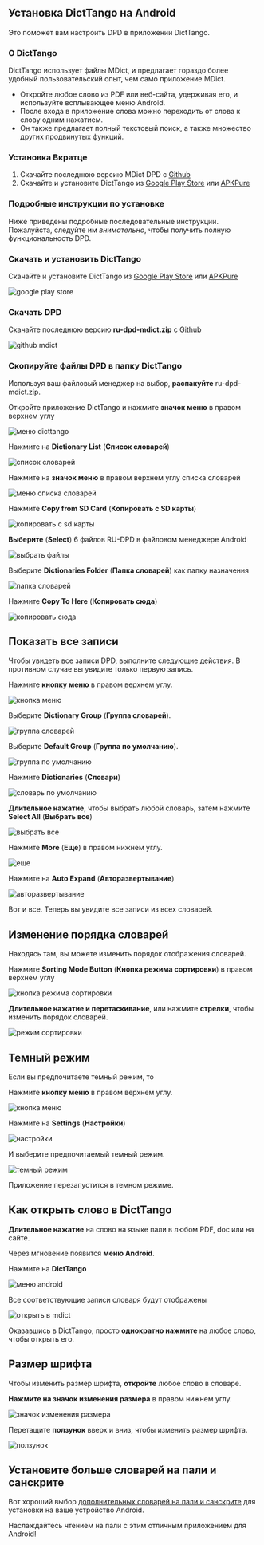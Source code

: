 ## Установка DictTango на Android

Это поможет вам настроить DPD в приложении DictTango.

### О DictTango

DictTango использует файлы MDict, и предлагает гораздо более удобный пользовательский опыт, чем само приложение MDict.

- Откройте любое слово из PDF или веб-сайта, удерживая его, и используйте всплывающее меню Android.
- После входа в приложение слова можно переходить от слова к слову одним нажатием.
- Он также предлагает полный текстовый поиск, а также множество других продвинутых функций.

### Установка Вкратце

1. Скачайте последнюю версию MDict DPD с [Github](https://github.com/digitalpalidictionary/rus-release/releases)
2. Скачайте и установите DictTango из [Google Play Store](https://play.google.com/store/apps/details?id=cn.jimex.dict&pcampaignid=web_shareS) или [APKPure](https://m.apkpure.com/dicttango/cn.jimex.dict)

### Подробные инструкции по установке

Ниже приведены подробные последовательные инструкции. Пожалуйста, следуйте им *внимательно*, чтобы получить полную функциональность DPD.

### Скачать и установить DictTango

Скачайте и установите DictTango из [Google Play Store](https://play.google.com/store/apps/details?id=cn.jimex.dict&pcampaignid=web_share) или [APKPure](https://m.apkpure.com/dicttango/cn.jimex.dict)

![google play store](pics/dicttango/play_store.jpg)

### Скачать DPD

Скачайте последнюю версию **ru-dpd-mdict.zip** с [Github](https://github.com/digitalpalidictionary/rus-release/releases)

![github mdict](pics/dicttango/github-mdict.png)

### Скопируйте файлы DPD в папку DictTango

Используя ваш файловый менеджер на выбор, **распакуйте** ru-dpd-mdict.zip.

Откройте приложение DictTango и нажмите **значок меню** в правом верхнем углу

![меню dicttango](pics/dicttango/4_menu.jpg)

Нажмите на **Dictionary List** (**Список словарей**)

![список словарей](pics/dicttango/5_dictionary_list.jpg)

Нажмите на **значок меню** в правом верхнем углу списка словарей

![меню списка словарей](pics/dicttango/6_dictionary_list_menu.jpg)

Нажмите **Copy from SD Card** (**Копировать с SD карты**)

![копировать с sd карты](pics/dicttango/7_copy_from_sd_card.jpg)

**Выберите** (**Select**) 6 файлов RU-DPD в файловом менеджере Android

![выбрать файлы](pics/dicttango/8_select.jpg)

Выберите **Dictionaries Folder** (**Папка словарей**) как папку назначения

![папка словарей](pics/dicttango/9_dictionaries_folder.jpg)

Нажмите **Copy To Here** (**Копировать сюда**)

![копировать сюда](pics/dicttango/10_copy_here.jpg)


## Показать все записи

Чтобы увидеть все записи DPD, выполните следующие действия. В противном случае вы увидите только первую запись.

Нажмите **кнопку меню** в правом верхнем углу.

![кнопка меню](pics/dicttango/4_menu.jpg)

Выберите **Dictionary Group** (**Группа словарей**).

![группа словарей](pics/dicttango/dictionary_group.jpg)

Выберите **Default Group** (**Группа по умолчанию**).

![группа по умолчанию](pics/dicttango/default_group.jpg)

Нажмите **Dictionaries** (**Словари**)

![словарь по умолчанию](pics/dicttango/default_group_dictionaries.jpg)

**Длительное нажатие**, чтобы выбрать любой словарь, затем нажмите **Select All** (**Выбрать все**)

![выбрать все](pics/dicttango/default_group_select_all.jpg)

Нажмите **More** (**Еще**) в правом нижнем углу.

![еще](pics/dicttango/default_group_more.jpg)

Нажмите на **Auto Expand** (**Авторазвертывание**)

![авторазвертывание](pics/dicttango/dictionary_group_auto_expand.jpg)

Вот и все. Теперь вы увидите все записи из всех словарей.


## Изменение порядка словарей

Находясь там, вы можете изменить порядок отображения словарей.

Нажмите **Sorting Mode Button** (**Кнопка режима сортировки**) в правом верхнем углу

![кнопка режима сортировки](pics/dicttango/sorting_mode_button.jpg)

**Длительное нажатие и перетаскивание**, или нажмите **стрелки**, чтобы изменить порядок словарей.

![режим сортировки](pics/dicttango/sorting_mode.jpg)


## Темный режим

Если вы предпочитаете темный режим, то

Нажмите **кнопку меню** в правом верхнем углу.

![кнопка меню](pics/dicttango/4_menu.jpg)

Нажмите на **Settings** (**Настройки**)

![настройки](pics/dicttango/settings.jpg)

И выберите предпочитаемый темный режим.

![темный режим](pics/dicttango/dark_mode.jpg)

Приложение перезапустится в темном режиме.



## Как открыть слово в DictTango

**Длительное нажатие** на слово на языке пали в любом PDF, doc или на сайте.

Через мгновение появится **меню Android**.

Нажмите на **DictTango**

![меню android](pics/dicttango/android_menu.jpg)

Все соответствующие записи словаря будут отображены

![открыть в mdict](pics/dicttango/android_opened.jpg)

Оказавшись в DictTango, просто **однократно нажмите** на любое слово, чтобы открыть его.


## Размер шрифта

Чтобы изменить размер шрифта, **откройте** любое слово в словаре.

**Нажмите на значок изменения размера** в правом нижнем углу.

![значок изменения размера](pics/dicttango/resize.jpg)

Перетащите **ползунок** вверх и вниз, чтобы изменить размер шрифта.

![ползунок](pics/dicttango/slider.jpg)


## Установите больше словарей на пали и санскрите

Вот хороший выбор [дополнительных словарей на пали и санскрите](other_dicts.md) для установки на ваше устройство Android.


Наслаждайтесь чтением на пали с этим отличным приложением для Android!